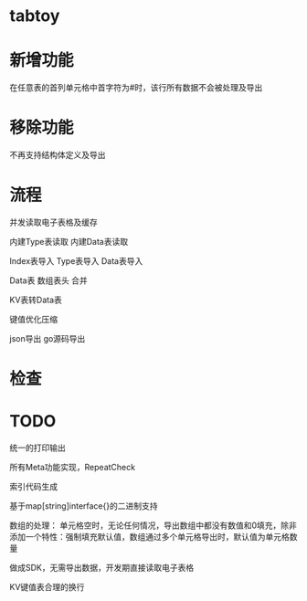 # tabtoy

# 新增功能
在任意表的首列单元格中首字符为#时，该行所有数据不会被处理及导出

# 移除功能
不再支持结构体定义及导出


# 流程
并发读取电子表格及缓存

内建Type表读取
内建Data表读取

Index表导入
Type表导入
Data表导入

Data表 数组表头 合并


KV表转Data表

键值优化压缩

json导出
go源码导出

# 检查


# TODO

统一的打印输出

所有Meta功能实现，RepeatCheck



索引代码生成

基于map[string]interface{}的二进制支持


数组的处理： 单元格空时，无论任何情况，导出数组中都没有数值和0填充，除非添加一个特性：强制填充默认值，数组通过多个单元格导出时，默认值为单元格数量

做成SDK，无需导出数据，开发期直接读取电子表格

KV键值表合理的换行